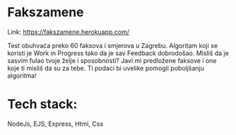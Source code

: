 # Fakszamene

Link: https://fakszamene.herokuapp.com/

Test obuhvaća preko 60 faksova i smjerova u Zagrebu. 
Algoritam koji se koristi je Work in Progress tako da je sav Feedback dobrodošao. 
Misliš da je sasvim fulao tvoje želje i sposobnosti? Javi mi predložene faksove i one koje ti misliš da su za tebe. 
Ti podaci bi uvelike pomogli poboljšanju algoritma!


# Tech stack:

NodeJs, EJS, Express, Html, Css
